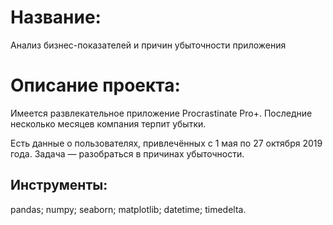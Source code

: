# Название:
Анализ бизнес-показателей и причин убыточности приложения
# Описание проекта:
Имеется развлекательное приложение Procrastinate Pro+. Последние несколько месяцев компания терпит убытки.

Есть данные о пользователях, привлечённых с 1 мая по 27 октября 2019 года.  Задача — разобраться в причинах убыточности.
## Инструменты:
pandas; numpy; seaborn; matplotlib; datetime; timedelta.
